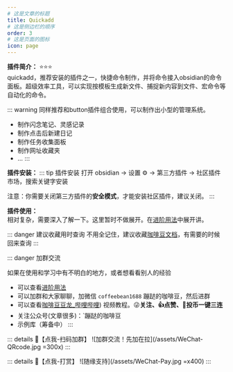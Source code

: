 ```yaml
---
# 这是文章的标题
title: Quickadd
# 这是侧边栏的顺序
order: 3
# 这是页面的图标
icon: page
---
```

**插件简介：**  ⭐️⭐️⭐️  
quickadd，推荐安装的插件之一，快捷命令制作，并将命令接入obsidian的命令面板。超级效率工具，可以实现按模板生成新文件、捕捉新内容到文件、宏命令等自动化的命令。

::: warning
同样推荐和button插件组合使用，可以制作出小型的管理系统。
- 制作闪念笔记、灵感记录
- 制作点击后新建日记
- 制作任务收集面板
- 制作网址收藏夹
- ...
:::

**插件安装：**
::: tip 插件安装
打开 obsidian → 设置 ⚙️ → 第三方插件 → 社区插件市场，搜索关键字安装

注意：你需要关闭第三方插件的**安全模式**，才能安装社区插件，建议关闭。
:::

**插件使用：**  
相对复杂，需要深入了解一下。这里暂时不做展开。在[进阶用法](/zh/advanced/)中展开讲。

::: danger 建议收藏用时查询
不用全记住，建议收藏[咖啡豆文档](https://obsidian.vip)，有需要的时候回来查询
:::

::: danger 加群交流

如果在使用和学习中有不明白的地方，或者想看看别人的经验
- 可以查看[进阶用法](/zh/advanced)
- 可以加群和大家聊聊，加微信 `coffeebean1688` 蹦跶的咖啡豆，然后进群
- 可以查看[咖啡豆豆龙_哔哩哔哩](https://space.bilibili.com/618777356)) 视频教程。😜**关注、👍点赞、📀投币一键三连**
- 关注公众号(文章很多)：`蹦跶的咖啡豆
- 示例库（筹备中）
:::

::: details 🌱【点我-扫码加群】
![加群交流！先加在拉](/assets/WeChat-QRcode.jpg =300x) 
::: 

::: details 🍻【点我-打赏】
![随缘支持](/assets/WeChat-Pay.jpg =x400)
::: 

